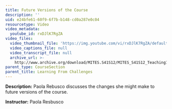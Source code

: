 ```yaml
---
title: Future Versions of the Course
description: ''
uid: e24bfe61-60f9-6f7b-b148-cd0a287e0c04
resourcetype: Video
video_metadata:
  youtube_id: rxDJlK7RgZA
video_files:
  video_thumbnail_file: 'https://img.youtube.com/vi/rxDJlK7RgZA/default.jpg'
  video_captions_file: null
  video_transcript_file: null
  archive_url: >-
    http://www.archive.org/download/MITES.S41S12/MITES_S41S12_Teaching11_300k.mp4
parent_type: CourseSection
parent_title: Learning From Challenges
---
```


**Description:** Paola Rebusco discusses the changes she might make to future versions of the course.

**Instructor:** Paola Resbusco